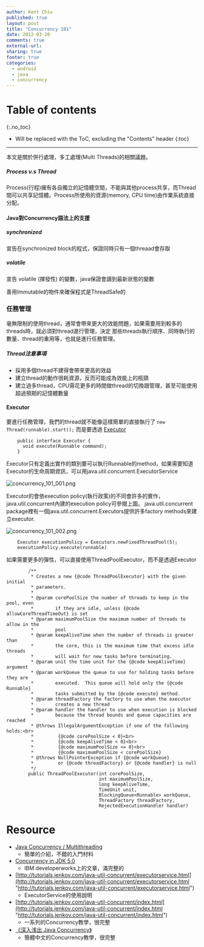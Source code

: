 ```yaml
---
author: Kent Chiu
published: true
layout: post
title: "Concurrency 101"
date: 2012-03-20
comments: true
external-url:
sharing: true
footer: true
categories:
  - android
  - java
  - concurrency
---
```


# Table of contents
{:.no_toc}

* Will be replaced with the ToC, excluding the "Contents" header
{:toc}

----------------------------------------------------------------



本文是關於併行處理，多工處理(Multi Threads)的相關議題。

##### Process v.s Thread

Process(行程)擁有各自獨立的記憶體空間，不能與其他process共享，而Thread間可以共享記憶體。Process所使用的資源(memory,
CPU time)由作業系統直接分配。

#### Java對Concurrency語法上的支援

##### synchronized

宣告在synchronized block的程式，保證同時只有一個threaad會存取

##### volatile

宣告 volatile (揮發性) 的變數，java保證會讀到最新狀態的變數

善用Immutable的物件來確保程式是ThreadSafe的

### 任務管理

毫無限制的使用thread，通常會帶來更大的效能問題，如果需要用到較多的threads時，就必須對thread進行管理，決定
那些threads執行順序、同時執行的數量、thread的重用等，也就是進行任務管理。

##### Thread注意事項

-   採用多個thread不建得會帶來更高的效益
-   建立thread的動作很耗資源，反而可能成為效能上的瓶頸
-   建立過多thread，CPU需花更多的時間做thread的切換跟管理，甚至可能使用超過預期的記憶體數量

#### Executor

要進行任務管理，我們的thread就不能像這樣簡單的直接執行了
`new Thread(runnable).start();` 而是要透過
[Executor](http://download.oracle.com/javase/6/docs/api/java/util/concurrent/Executor.html "http://download.oracle.com/javase/6/docs/api/java/util/concurrent/Executor.html")



```
    public interface Executor { 
      void execute(Runnable command);
    }

```

Executor只有定義出實作的類別要可以執行Runnable的method，如果需要知道Executor的生命周期資訊，可以用java.util.concurrent.ExecutorService

![concurrency_101_001.png][concurrency_101_001.png]

Executor的會依execution
policy(執行政策)的不同會許多的實作，java.util.concurrent內建的execution
policy可參閱上圖。 java.util.concurrent
package裡有一個java.util.concurrent.Executors提供許多factory
methods來建立executor.

![concurrency_101_002.png][concurrency_101_002.png]



```
    Executor executionPolicy = Executors.newFixedThreadPool(5);
    executionPolicy.execute(runnable)

```

如果需要更多的彈性，可以直接使用ThreadPoolExecutor，而不是透過Executor



```
        /**
         * Creates a new {@code ThreadPoolExecutor} with the given initial
         * parameters.
         *
         * @param corePoolSize the number of threads to keep in the pool, even
         *        if they are idle, unless {@code allowCoreThreadTimeOut} is set
         * @param maximumPoolSize the maximum number of threads to allow in the
         *        pool
         * @param keepAliveTime when the number of threads is greater than
         *        the core, this is the maximum time that excess idle threads
         *        will wait for new tasks before terminating.
         * @param unit the time unit for the {@code keepAliveTime} argument
         * @param workQueue the queue to use for holding tasks before they are
         *        executed.  This queue will hold only the {@code Runnable}
         *        tasks submitted by the {@code execute} method.
         * @param threadFactory the factory to use when the executor
         *        creates a new thread
         * @param handler the handler to use when execution is blocked
         *        because the thread bounds and queue capacities are reached
         * @throws IllegalArgumentException if one of the following holds:<br>
         *         {@code corePoolSize < 0}<br>
         *         {@code keepAliveTime < 0}<br>
         *         {@code maximumPoolSize <= 0}<br>
         *         {@code maximumPoolSize < corePoolSize}
         * @throws NullPointerException if {@code workQueue}
         *         or {@code threadFactory} or {@code handler} is null
         */
        public ThreadPoolExecutor(int corePoolSize,
                                  int maximumPoolSize,
                                  long keepAliveTime,
                                  TimeUnit unit,
                                  BlockingQueue<Runnable> workQueue,
                                  ThreadFactory threadFactory,
                                  RejectedExecutionHandler handler)

```

Resource
========

-   [Java Concurrency /
    Multithreading](http://www.vogella.de/articles/JavaConcurrency/article.html "http://www.vogella.de/articles/JavaConcurrency/article.html")
    - 簡單的介紹，不錯的入門材料
-   [Concurrency in JDK
    5.0](http://www.ibm.com/developerworks/java/tutorials/j-concur/index.html "http://www.ibm.com/developerworks/java/tutorials/j-concur/index.html")
    - IBM developerworks上的文章，滿完整的
-   [http://tutorials.jenkov.com/java-util-concurrent/executorservice.html](http://tutorials.jenkov.com/java-util-concurrent/executorservice.html "http://tutorials.jenkov.com/java-util-concurrent/executorservice.html")
    - ExecutorService的使用說明
-   [http://tutorials.jenkov.com/java-util-concurrent/index.html](http://tutorials.jenkov.com/java-util-concurrent/index.html "http://tutorials.jenkov.com/java-util-concurrent/index.html")
    - 一系列的Concurrency教學，很完整
-   [《深入浅出 Java
    Concurrency》](http://www.blogjava.net/xylz/archive/2010/07/08/325587.html "http://www.blogjava.net/xylz/archive/2010/07/08/325587.html")
    - 簡體中文的Concurrency教學，很完整


[concurrency_101_001.png]: http://blog.kent-chiu.com/images/2012-03-20/concurrency_101_001.png
[concurrency_101_002.png]: http://blog.kent-chiu.com/images/2012-03-20/concurrency_101_002.png
